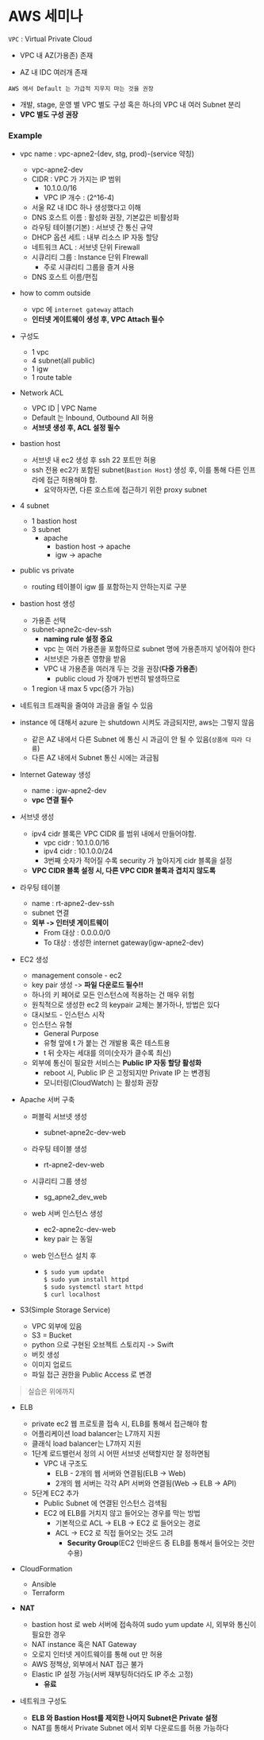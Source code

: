 # AWS 세미나



`VPC` : Virtual Private Cloud



* VPC 내 AZ(가용존) 존재

* AZ 내 IDC 여러개 존재



`AWS 에서 Default 는 가급적 지우지 마는 것을 권장`



* 개발, stage, 운영 별 VPC 별도 구성 혹은 하나의 VPC 내 여러 Subnet 분리
* **VPC 별도 구성 권장**



### Example

* vpc name : vpc-apne2-(dev, stg, prod)-(service 약칭)
  * vpc-apne2-dev
  * CIDR : VPC 가 가지는 IP 범위
    * 10.1.0.0/16
    * VPC IP 개수 : (2^16-4) 
  * 서울 RZ 내 IDC 하나 생성했다고 이해
  * DNS 호스트 이름 : 활성화 권장, 기본값은 비활성화
  * 라우팅 테이블(기본) : 서브넷 간 통신 규약
  * DHCP 옵션 세트 : 내부 리소스 IP 자동 할당
  * 네트워크 ACL : 서브넷 단위 Firewall
  * 시큐리티 그룹 : Instance 단위 FIrewall
    * 주로 시큐리티 그룹을 즐겨 사용
  * DNS 호스트 이름/편집
* how to comm outside
  * vpc 에 `internet gateway` attach
  * **인터넷 게이트웨이 생성 후, VPC Attach 필수**
* 구성도
  * 1 vpc
  * 4 subnet(all public)
  * 1 igw
  * 1 route table
* Network ACL
  * VPC ID | VPC Name
  * Default 는 Inbound, Outbound All 허용
  * **서브넷 생성 후, ACL 설정 필수**
* bastion host
  * 서브넷 내 ec2 생성 후 ssh 22 포트만 허용
  * ssh 전용 ec2가 포함된 subnet(`Bastion Host`) 생성 후, 이를 통해 다른 인프라에 접근 허용해야 함.
    * 요약하자면, 다른 호스트에 접근하기 위한 proxy subnet
* 4 subnet
  * 1 bastion host
  * 3 subnet
    * apache
      * bastion host -> apache
      * igw -> apache
* public vs private
  * routing 테이블이 igw 를 포함하는지 안하는지로 구분
* bastion host 생성
  * 가용존 선택
  * subnet-apne2c-dev-ssh
    * **naming rule 설정 중요**
    * vpc 는 여러 가용존을 포함하므로 subnet 명에 가용존까지 넣어줘야 한다
    * 서브넷은 가용존 영향을 받음
    * VPC 내 가용존을 여러개 두는 것을 권장(**다중 가용존**)
      * public cloud 가 장애가 빈번히 발생하므로
  * 1 region 내 max 5 vpc(증가 가능)
* 네트워크 트래픽을 줄여야 과금을 줄일 수 있음
* instance 에 대해서 azure 는 shutdown 시켜도 과금되지만, aws는 그렇지 않음
  * 같은 AZ 내에서 다른 Subnet 에 통신 시 과금이 안 될 수 있음(`상품에 따라 다름`)
  * 다른 AZ 내에서 Subnet 통신 시에는 과금됨
* Internet Gateway 생성
  * name : igw-apne2-dev
  * **vpc 연결 필수**
* 서브넷 생성
  * ipv4 cidr 블록은 VPC CIDR 를 범위 내에서 만들어야함.
    * vpc cidr : 10.1.0.0/16
    * ipv4 cidr : 10.1.0.0/24
    * 3번째 숫자가 적어질 수록 security 가 높아지게 cidr 블록을 설정
  * **VPC CIDR 블록 설정 시, 다른 VPC CIDR 블록과 겹치지 않도록**
* 라우팅 테이블
  * name : rt-apne2-dev-ssh
  * subnet 연결
  * **외부 -> 인터넷 게이트웨이**
    * From 대상 : 0.0.0.0/0
    * To 대상 : 생성한 internet gateway(igw-apne2-dev)
* EC2 생성
  * management console - ec2
  * key pair 생성 -> **파일 다운로드 필수!!**
  * 하나의 키 페어로 모든 인스턴스에 적용하는 건 매우 위험
  * 원칙적으로 생성한 ec2 의 keypair 교체는 불가하나, 방법은 있다
  * 대시보드 - 인스턴스 시작
  * 인스턴스 유형
    * General Purpose 
    * 유형 앞에 t 가 붙는 건 개발용 혹은 테스트용
    * t 뒤 숫자는 세대를 의미(숫자가 클수록 최신)
  * 외부에 통신이 필요한 서비스는 **Public IP 자동 할당 활성화**
    * reboot 시, Public IP 은 고정되지만 Private IP 는 변경됨
    * 모니터링(CloudWatch) 는 활성화 권장



* Apache 서버 구축

  * 퍼블릭 서브넷 생성

    * subnet-apne2c-dev-web

  * 라우팅 테이블 생성

    * rt-apne2-dev-web

  * 시큐리티 그룹 생성

    * sg_apne2_dev_web

  * web 서버 인스턴스 생성

    * ec2-apne2c-dev-web
    * key pair 는 동일

  * web 인스턴스 설치 후

    * ```sh
      $ sudo yum update
      $ sudo yum install httpd
      $ sudo systemctl start httpd
      $ curl localhost
      ```

* S3(Simple Storage Service)

  * VPC 외부에 있음
  * S3 = Bucket
  * python 으로 구현된 오브젝트 스토리지 -> Swift
  * 버킷 생성
  * 이미지 업로드
  * 파일 접근 권한을 Public Access 로 변경



> 실습은 위에까지



* ELB
  * private ec2 웹 프로토콜 접속 시, ELB를 통해서 접근해야 함
  * 어플리케이션 load balancer는 L7까지 지원
  * 클래식 load balancer는 L7까지 지원
  * 1단계 로드밸런서 정의 시 어떤 서브넷 선택할지만 잘 정하면됨
    * VPC 내 구조도
      * ELB - 2개의 웹 서버와 연결됨(ELB -> Web)
      * 2개의 웹 서버는 각각 API 서버와 연결됨(Web -> ELB -> API)
  * 5단계 EC2 추가
    * Public Subnet 에 연결된 인스턴스 검색됨
    * EC2 에 ELB를 거치지 않고 들어오는 경우를 막는 방법
      * 기본적으로 ACL -> ELB -> EC2 로 들어오는 경로
      * ACL -> EC2 로 직접 들어오는 것도 고려
        * **Security Group**(EC2 인바운드 중 ELB를 통해서 들어오는 것만 수용)



* CloudFormation
  * Ansible
  * Terraform



* **NAT**
  * bastion host 로 web 서버에 접속하여 sudo yum update 시, 외부와 통신이 필요한 경우
  * NAT instance 혹은 NAT Gateway
  * 오로지 인터넷 게이트웨이를 통해 out 만 허용
  * AWS 정책상, 외부에서 NAT 접근 불가
  * Elastic IP 설정 가능(서버 재부팅하더라도 IP 주소 고정)
    * **유료**
* 네트워크 구성도
  * **ELB 와 Bastion Host를 제외한 나머지 Subnet은 Private 설정**
  * NAT를 통해서 Private Subnet 에서 외부 다운로드를 허용 가능하다
